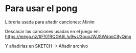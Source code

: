 # Para usar el pong

Librería usada para añadir canciones: *Minim*

Descacar las canciones usadas en el juego en: https://mega.nz/#F!01RQGA6L!u9wU3ouoJWJSWdqoC8yQmg

Y añadirlas en SKETCH -> Añadir archivo
